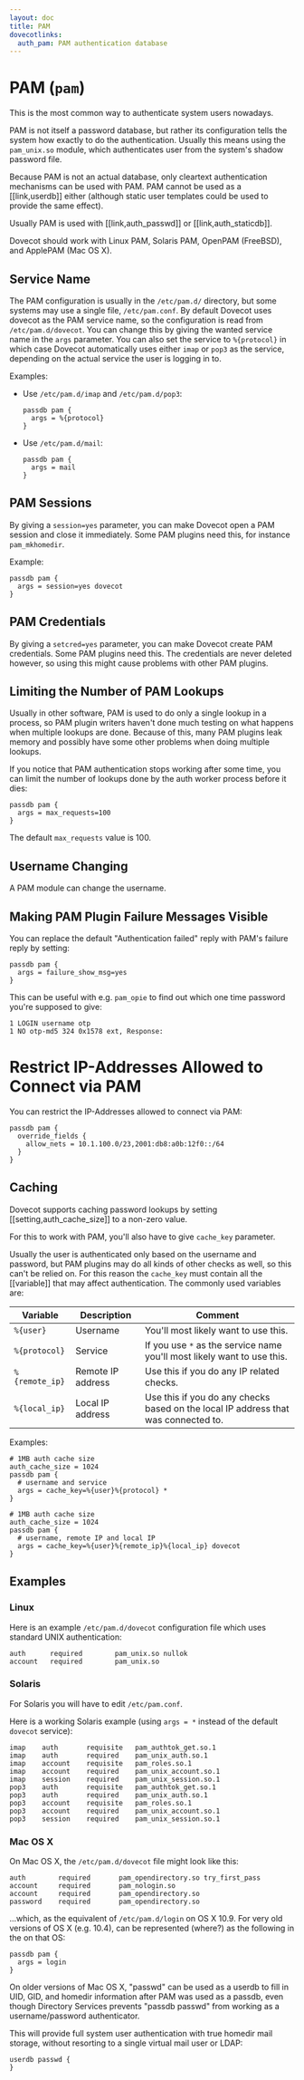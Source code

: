 ```yaml
---
layout: doc
title: PAM
dovecotlinks:
  auth_pam: PAM authentication database
---
```


# PAM (`pam`)

This is the most common way to authenticate system users nowadays.

PAM is not itself a password database, but rather its configuration tells
the system how exactly to do the authentication. Usually this means using
the `pam_unix.so` module, which authenticates user from the system's
shadow password file.

Because PAM is not an actual database, only cleartext authentication
mechanisms can be used with PAM. PAM cannot be used as a [[link,userdb]]
either (although static user templates could be used to provide the same
effect).

Usually PAM is used with [[link,auth_passwd]] or [[link,auth_staticdb]].

Dovecot should work with Linux PAM, Solaris PAM, OpenPAM (FreeBSD),
and ApplePAM (Mac OS X).

## Service Name

The PAM configuration is usually in the `/etc/pam.d/` directory, but some
systems may use a single file, `/etc/pam.conf`. By default Dovecot uses
dovecot as the PAM service name, so the configuration is read from
`/etc/pam.d/dovecot`. You can change this by giving the wanted service name
in the `args` parameter. You can also set the service to `%{protocol}` in which
case Dovecot automatically uses either `imap` or `pop3` as the service,
depending on the actual service the user is logging in to.

Examples:

* Use `/etc/pam.d/imap` and `/etc/pam.d/pop3`:

  ```[dovecot.conf]
  passdb pam {
    args = %{protocol}
  }
  ```

* Use `/etc/pam.d/mail`:

  ```[dovecot.conf]
  passdb pam {
    args = mail
  }
  ```

## PAM Sessions

By giving a `session=yes` parameter, you can make Dovecot open a PAM
session and close it immediately. Some PAM plugins need this, for instance
`pam_mkhomedir`.

Example:

```[dovecot.conf]
passdb pam {
  args = session=yes dovecot
}
```

## PAM Credentials

By giving a `setcred=yes` parameter, you can make Dovecot create PAM
credentials. Some PAM plugins need this. The credentials are never deleted
however, so using this might cause problems with other PAM plugins.

## Limiting the Number of PAM Lookups

Usually in other software, PAM is used to do only a single lookup in a process,
so PAM plugin writers haven't done much testing on what happens when multiple
lookups are done. Because of this, many PAM plugins leak memory and possibly
have some other problems when doing multiple lookups.

If you notice that PAM authentication stops working after some time, you
can limit the number of lookups done by the auth worker process before it
dies:

```[dovecot.conf]
passdb pam {
  args = max_requests=100
}
```

The default `max_requests` value is 100.

## Username Changing

A PAM module can change the username.

## Making PAM Plugin Failure Messages Visible

You can replace the default "Authentication failed" reply with PAM's failure
reply by setting:

```[dovecot.conf]
passdb pam {
  args = failure_show_msg=yes
}
```

This can be useful with e.g. `pam_opie` to find out which one time password
you're supposed to give:

```
1 LOGIN username otp
1 NO otp-md5 324 0x1578 ext, Response:
```

# Restrict IP-Addresses Allowed to Connect via PAM

You can restrict the IP-Addresses allowed to connect via PAM:

```[dovecot.conf]
passdb pam {
  override_fields {
    allow_nets = 10.1.100.0/23,2001:db8:a0b:12f0::/64
  }
}
```

## Caching

Dovecot supports caching password lookups by setting
[[setting,auth_cache_size]] to a non-zero value.

For this to work with PAM, you'll also have to give `cache_key` parameter.

Usually the user is authenticated only based on the username and password,
but PAM plugins may do all kinds of other checks as well, so this can't be
relied on. For this reason the `cache_key` must contain all the
[[variable]] that may affect authentication. The commonly used variables are:

| Variable | Description | Comment |
| -------- | ----------- | ------- |
| `%{user}` | Username | You'll most likely want to use this. |
| `%{protocol}` | Service | If you use `*` as the service name you'll most likely want to use this. |
| `%{remote_ip}` | Remote IP address | Use this if you do any IP related checks. |
| `%{local_ip}` | Local IP address | Use this if you do any checks based on the local IP address that was connected to. |

Examples:

```[dovecot.conf]
# 1MB auth cache size
auth_cache_size = 1024
passdb pam {
  # username and service
  args = cache_key=%{user}%{protocol} *
}
```

```[dovecot.conf]
# 1MB auth cache size
auth_cache_size = 1024
passdb pam {
  # username, remote IP and local IP
  args = cache_key=%{user}%{remote_ip}%{local_ip} dovecot
}
```

## Examples

### Linux

Here is an example `/etc/pam.d/dovecot` configuration file which uses
standard UNIX authentication:

```
auth      required        pam_unix.so nullok
account   required        pam_unix.so
```

### Solaris

For Solaris you will have to edit `/etc/pam.conf`.

Here is a working Solaris example (using `args = *` instead of the default
`dovecot` service):

```
imap    auth       requisite   pam_authtok_get.so.1
imap    auth       required    pam_unix_auth.so.1
imap    account    requisite   pam_roles.so.1
imap    account    required    pam_unix_account.so.1
imap    session    required    pam_unix_session.so.1
pop3    auth       requisite   pam_authtok_get.so.1
pop3    auth       required    pam_unix_auth.so.1
pop3    account    requisite   pam_roles.so.1
pop3    account    required    pam_unix_account.so.1
pop3    session    required    pam_unix_session.so.1
```

### Mac OS X

On Mac OS X, the `/etc/pam.d/dovecot` file might look like this:

```
auth        required       pam_opendirectory.so try_first_pass
account     required       pam_nologin.so
account     required       pam_opendirectory.so
password    required       pam_opendirectory.so
```

...which, as the equivalent of `/etc/pam.d/login` on OS X 10.9. For very old
versions of OS X (e.g. 10.4), can be represented (where?) as the following in
the on that OS:

```[dovecot.conf]
passdb pam {
  args = login
}
```

On older versions of Mac OS X, "passwd" can be used as a userdb to fill
in UID, GID, and homedir information after PAM was used as a passdb, even
though Directory Services prevents "passdb passwd" from working as a
username/password authenticator.

This will provide full system user authentication with true homedir mail
storage, without resorting to a single virtual mail user or LDAP:

```[dovecot.conf]
userdb passwd {
}
```
